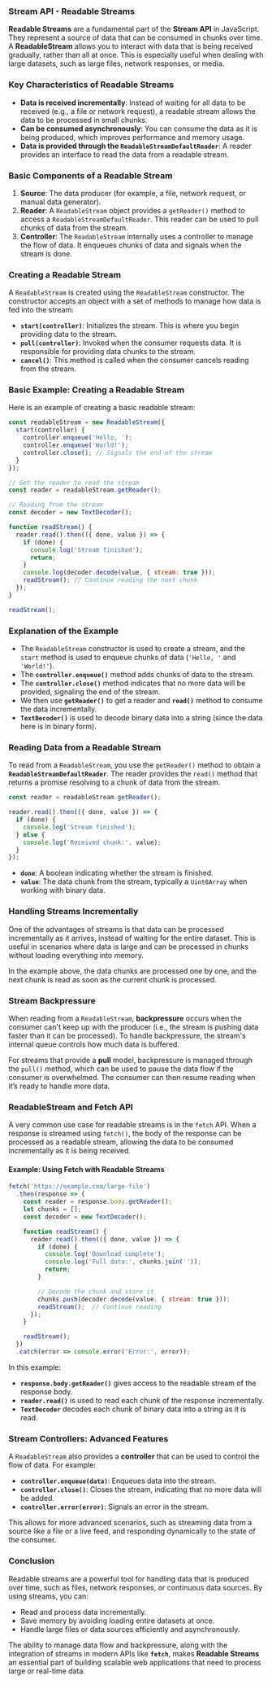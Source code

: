 ### **Stream API - Readable Streams**

**Readable Streams** are a fundamental part of the **Stream API** in JavaScript. They represent a source of data that can be consumed in chunks over time. A **ReadableStream** allows you to interact with data that is being received gradually, rather than all at once. This is especially useful when dealing with large datasets, such as large files, network responses, or media.

### **Key Characteristics of Readable Streams**
- **Data is received incrementally**: Instead of waiting for all data to be received (e.g., a file or network request), a readable stream allows the data to be processed in small chunks.
- **Can be consumed asynchronously**: You can consume the data as it is being produced, which improves performance and memory usage.
- **Data is provided through the `ReadableStreamDefaultReader`**: A reader provides an interface to read the data from a readable stream.

### **Basic Components of a Readable Stream**
1. **Source**: The data producer (for example, a file, network request, or manual data generator).
2. **Reader**: A `ReadableStream` object provides a `getReader()` method to access a `ReadableStreamDefaultReader`. This reader can be used to pull chunks of data from the stream.
3. **Controller**: The `ReadableStream` internally uses a controller to manage the flow of data. It enqueues chunks of data and signals when the stream is done.

### **Creating a Readable Stream**

A `ReadableStream` is created using the `ReadableStream` constructor. The constructor accepts an object with a set of methods to manage how data is fed into the stream:

- **`start(controller)`**: Initializes the stream. This is where you begin providing data to the stream.
- **`pull(controller)`**: Invoked when the consumer requests data. It is responsible for providing data chunks to the stream.
- **`cancel()`**: This method is called when the consumer cancels reading from the stream.

### **Basic Example: Creating a Readable Stream**

Here is an example of creating a basic readable stream:

```javascript
const readableStream = new ReadableStream({
  start(controller) {
    controller.enqueue('Hello, ');
    controller.enqueue('World!');
    controller.close(); // Signals the end of the stream
  }
});

// Get the reader to read the stream
const reader = readableStream.getReader();

// Reading from the stream
const decoder = new TextDecoder();

function readStream() {
  reader.read().then(({ done, value }) => {
    if (done) {
      console.log('Stream finished');
      return;
    }
    console.log(decoder.decode(value, { stream: true }));
    readStream(); // Continue reading the next chunk
  });
}

readStream();
```

### **Explanation of the Example**
- The `ReadableStream` constructor is used to create a stream, and the `start` method is used to enqueue chunks of data (`'Hello, '` and `'World!'`).
- The **`controller.enqueue()`** method adds chunks of data to the stream.
- The **`controller.close()`** method indicates that no more data will be provided, signaling the end of the stream.
- We then use **`getReader()`** to get a reader and **`read()`** method to consume the data incrementally.
- **`TextDecoder()`** is used to decode binary data into a string (since the data here is in binary form).

### **Reading Data from a Readable Stream**

To read from a `ReadableStream`, you use the `getReader()` method to obtain a **`ReadableStreamDefaultReader`**. The reader provides the `read()` method that returns a promise resolving to a chunk of data from the stream.

```javascript
const reader = readableStream.getReader();

reader.read().then(({ done, value }) => {
  if (done) {
    console.log('Stream finished');
  } else {
    console.log('Received chunk:', value);
  }
});
```

- **`done`**: A boolean indicating whether the stream is finished.
- **`value`**: The data chunk from the stream, typically a `Uint8Array` when working with binary data.

### **Handling Streams Incrementally**

One of the advantages of streams is that data can be processed incrementally as it arrives, instead of waiting for the entire dataset. This is useful in scenarios where data is large and can be processed in chunks without loading everything into memory.

In the example above, the data chunks are processed one by one, and the next chunk is read as soon as the current chunk is processed.

### **Stream Backpressure**

When reading from a `ReadableStream`, **backpressure** occurs when the consumer can't keep up with the producer (i.e., the stream is pushing data faster than it can be processed). To handle backpressure, the stream's internal queue controls how much data is buffered.

For streams that provide a **pull** model, backpressure is managed through the `pull()` method, which can be used to pause the data flow if the consumer is overwhelmed. The consumer can then resume reading when it’s ready to handle more data.

### **ReadableStream and Fetch API**

A very common use case for readable streams is in the `fetch` API. When a response is streamed using `fetch()`, the body of the response can be processed as a readable stream, allowing the data to be consumed incrementally as it is being received.

#### **Example: Using Fetch with Readable Streams**

```javascript
fetch('https://example.com/large-file')
  .then(response => {
    const reader = response.body.getReader();
    let chunks = [];
    const decoder = new TextDecoder();

    function readStream() {
      reader.read().then(({ done, value }) => {
        if (done) {
          console.log('Download complete');
          console.log('Full data:', chunks.join(''));
          return;
        }

        // Decode the chunk and store it
        chunks.push(decoder.decode(value, { stream: true }));
        readStream();  // Continue reading
      });
    }

    readStream();
  })
  .catch(error => console.error('Error:', error));
```

In this example:
- **`response.body.getReader()`** gives access to the readable stream of the response body.
- **`reader.read()`** is used to read each chunk of the response incrementally.
- **`TextDecoder`** decodes each chunk of binary data into a string as it is read.

### **Stream Controllers: Advanced Features**

A `ReadableStream` also provides a **controller** that can be used to control the flow of data. For example:
- **`controller.enqueue(data)`**: Enqueues data into the stream.
- **`controller.close()`**: Closes the stream, indicating that no more data will be added.
- **`controller.error(error)`**: Signals an error in the stream.

This allows for more advanced scenarios, such as streaming data from a source like a file or a live feed, and responding dynamically to the state of the consumer.

### **Conclusion**

Readable streams are a powerful tool for handling data that is produced over time, such as files, network responses, or continuous data sources. By using streams, you can:
- Read and process data incrementally.
- Save memory by avoiding loading entire datasets at once.
- Handle large files or data sources efficiently and asynchronously.

The ability to manage data flow and backpressure, along with the integration of streams in modern APIs like **`fetch`**, makes **Readable Streams** an essential part of building scalable web applications that need to process large or real-time data.
